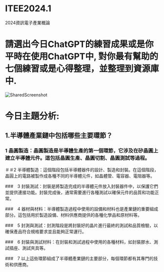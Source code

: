 # ITEE2024.1
2024資訊電子產業概論
# 請選出今日ChatGPT的練習成果或是你平時在使用ChatGPT中, 對你最有幫助的七個練習或是心得整理，並整理到資源庫中.
![SharedScreenshot](https://github.com/gilbert123456789/ITEE2024.1/assets/144580521/02797253-927c-4f9c-9222-d2b6a522004d)

# 今日主題分析: 
## 1.半導體產業鏈中包括哪些主要環節？

### 1 晶圓製造：晶圓製造是半導體生產的第一個環節，它涉及在矽晶圓上建立半導體元件。這包括晶圓生產、晶圓切割、晶圓測試等過程。

＃＃2 半導體製造：這個階段包括半導體器件的設計、製造和封裝。在這個階段，晶圓上的電路被製作成各種不同的半導體元件，如晶體管、電容器、電阻器等。

###　3 封裝測試：封裝是將製造完成的半導體元件放入封裝器件中，以保護它們並提供連接功能。封裝完成後，通常需要進行各種測試以確保元件的品質和功能正常。

###　4 器材與材料：半導體製造過程中使用的設備和材料也是產業鏈的重要組成部分。這包括用於製造設備、材料供應商提供的各種化學品和原材料等。

###　5 封測與測試：封測階段是將封裝好的晶片進行最終的測試和品質檢驗，以確保產品符合規格要求並且能夠正常運行。

###　6 封裝與測試材料：在封裝和測試過程中使用的各種材料，如封裝膠水、測試插座、測試夾具等。

###　7 以上這些環節組成了半導體產業鏈的主要部分，每個環節都有其專門的技術和供應商。




